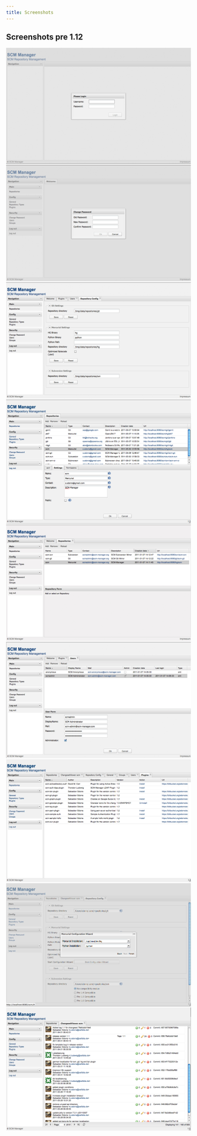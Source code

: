 ```yaml
---
title: Screenshots
---
```


## Screenshots pre 1.12

<div class="image-list">

![Login](assets/login.png)
![Change Password](assets/change-password.png)
![Repository Configuration](assets/repository-config.png)
![Repository Details](assets/repository-details.png)
![Repository Overview](assets/repository-overview.png)
![User Overview](assets/user-overview.png)
![Plugin Overview](assets/plugin-overview.png)
![Mercurial Configuration Wizard](assets/mercurial-wizard.png)
![Changesetviewer (with Gravatar Plugin)](assets/changesetviewer-gravatar-plugin.png)

</div>
